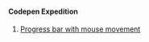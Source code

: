 #### Codepen Expedition
1. [Progress bar with mouse movement](https://github.com/vindecodex/mycodepen/tree/master/progress-bar-with-mouse-movement)
